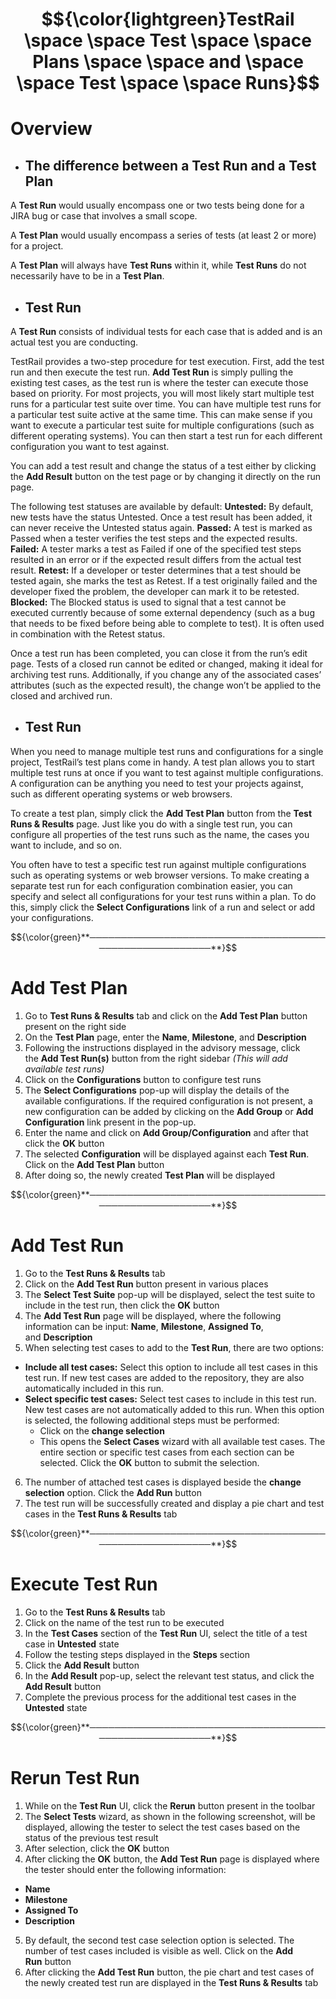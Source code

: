# $${\color{lightgreen}TestRail \space \space Test \space \space Plans \space \space and \space \space Test \space \space Runs}$$

# Overview

- ## The difference between a Test Run and a Test Plan

A **Test Run** would usually encompass one or two tests being done for a JIRA bug or case that involves a small scope.

A **Test Plan** would usually encompass a series of tests (at least 2 or more) for a project.

A **Test Plan** will always have **Test Runs** within it, while **Test Runs** do not necessarily have to be in a **Test Plan**.

- ## Test Run

A **Test Run** consists of individual tests for each case that is added and is an actual test you are conducting.

TestRail provides a two-step procedure for test execution. First, add the test run and then execute the test run. **Add Test Run** is simply pulling the existing test cases, as the test run is where the tester can execute those based on priority. For most projects, you will most likely start multiple test runs for a particular test suite over time. You can have multiple test runs for a particular test suite active at the same time. This can make sense if you want to execute a particular test suite for multiple configurations (such as different operating systems). You can then start a test run for each different configuration you want to test against.

You can add a test result and change the status of a test either by clicking the **Add Result** button on the test page or by changing it directly on the run page.

The following test statuses are available by default:
**Untested:** By default, new tests have the status Untested. Once a test result has been added, it can never receive the Untested status again.
**Passed:** A test is marked as Passed when a tester verifies the test steps and the expected results.
**Failed:** A tester marks a test as Failed if one of the specified test steps resulted in an error or if the expected result differs from the actual test result.
**Retest:** If a developer or tester determines that a test should be tested again, she marks the test as Retest. If a test originally failed and the developer fixed the problem, the developer can mark it to be retested.
**Blocked:** The Blocked status is used to signal that a test cannot be executed currently because of some external dependency (such as a bug that needs to be fixed before being able to complete to test). It is often used in combination with the Retest status.

Once a test run has been completed, you can close it from the run’s edit page. Tests of a closed run cannot be edited or changed, making it ideal for archiving test runs. Additionally, if you change any of the associated cases’ attributes (such as the expected result), the change won’t be applied to the closed and archived run.

- ## Test Run

When you need to manage multiple test runs and configurations for a single project, TestRail’s test plans come in handy. A test plan allows you to start multiple test runs at once if you want to test against multiple configurations. A configuration can be anything you need to test your projects against, such as different operating systems or web browsers. 

To create a test plan, simply click the **Add Test Plan** button from the **Test Runs & Results** page. Just like you do with a single test run, you can configure all properties of the test runs such as the name, the cases you want to include, and so on.

You often have to test a specific test run against multiple configurations such as operating systems or web browser versions. To make creating a separate test run for each configuration combination easier, you can specify and select all configurations for your test runs within a plan. To do this, simply click the **Select Configurations** link of a run and select or add your configurations.

$${\color{green}**────────────────────────────────────────────────────────**}$$

# Add Test Plan

1. Go to **Test Runs & Results** tab and click on the **Add Test Plan** button present on the right side
2. On the **Test Plan** page, enter the **Name**, **Milestone**, and **Description**
3. Following the instructions displayed in the advisory message, click the **Add Test Run(s)** button from the right sidebar
*(This will add available test runs)*
4. Click on the **Configurations** button to configure test runs
5. The **Select Configurations** pop-up will display the details of the available configurations. If the required configuration is not present, a new configuration can be added by clicking on the **Add Group** or **Add Configuration** link present in the pop-up.
6. Enter the name and click on **Add Group/Configuration** and after that click the **OK** button
7. The selected **Configuration** will be displayed against each **Test Run**. Click on the **Add Test Plan** button
8. After doing so, the newly created **Test Plan** will be displayed

$${\color{green}**────────────────────────────────────────────────────────**}$$

# Add Test Run

1. Go to the **Test Runs & Results** tab
2. Click on the **Add Test Run** button present in various places
3. The **Select Test Suite** pop-up will be displayed, select the test suite to include in the test run, then click the **OK** button
4. The **Add Test Run** page will be displayed, where the following information can be input: **Name**, **Milestone**, **Assigned To**, and **Description**
5. When selecting test cases to add to the **Test Run**, there are two options:
  - **Include all test cases:** Select this option to include all test cases in this test run. If new test cases are added to the repository, they are also automatically included in this run. 
  - **Select specific test cases:** Select test cases to include in this test run. New test cases are not automatically added to this run. When this option is selected, the following additional steps must be performed:
    - Click on the **change selection**
    - This opens the **Select Cases** wizard with all available test cases. The entire section or specific test cases from each section can be selected. Click the **OK** button to submit the selection.
6. The number of attached test cases is displayed beside the **change selection** option. Click the **Add Run** button
7. The test run will be successfully created and display a pie chart and test cases in the **Test Runs & Results** tab

$${\color{green}**────────────────────────────────────────────────────────**}$$

# Execute Test Run

1. Go to the **Test Runs & Results** tab
2. Click on the name of the test run to be executed
3. In the **Test Cases** section of the **Test Run** UI, select the title of a test case in **Untested** state
4. Follow the testing steps displayed in the **Steps** section
5. Click the **Add Result** button
6. In the **Add Result** pop-up, select the relevant test status, and click the **Add Result** button
7. Complete the previous process for the additional test cases in the **Untested** state

$${\color{green}**────────────────────────────────────────────────────────**}$$

# Rerun Test Run

1. While on the **Test Run** UI, click the **Rerun** button present in the toolbar
2. The **Select Tests** wizard, as shown in the following screenshot, will be displayed, allowing the tester to select the test cases based on the status of the previous test result
3. After selection, click the **OK** button
4. After clicking the **OK** button, the **Add Test Run** page is displayed where the tester should enter the following information:
  - **Name**
  - **Milestone**
  - **Assigned To**
  - **Description**
5. By default, the second test case selection option is selected. The number of test cases included is visible as well. Click on the **Add Run** button
6. After clicking the **Add Test Run** button, the pie chart and test cases of the newly created test run are displayed in the **Test Runs & Results** tab





